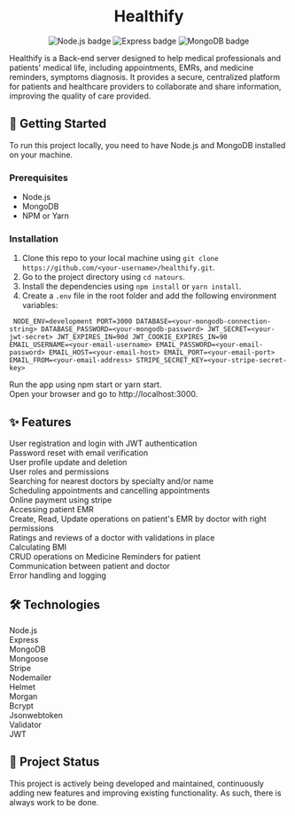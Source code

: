 <h1 align="center">Healthify</h1>
<p align="center">
  <img src="https://img.shields.io/badge/Node.js-339933?style=for-the-badge&logo=nodedotjs&logoColor=white" alt="Node.js badge">
  <img src="https://img.shields.io/badge/Express-000000?style=for-the-badge&logo=express&logoColor=white" alt="Express badge">
  <img src="https://img.shields.io/badge/MongoDB-47A248?style=for-the-badge&logo=mongodb&logoColor=white" alt="MongoDB badge">
</p>
Healthify is a Back-end server designed to help medical professionals and patients' medical life, including appointments, EMRs, and medicine reminders, symptoms diagnosis. It provides a secure, centralized platform for patients and healthcare providers to collaborate and share information, improving the quality of care provided.

## :rocket: Getting Started

To run this project locally, you need to have Node.js and MongoDB installed on your machine.

### Prerequisites

- Node.js
- MongoDB
- NPM or Yarn

### Installation

1. Clone this repo to your local machine using `git clone https://github.com/<your-username>/healthify.git`.
2. Go to the project directory using `cd natours`.
3. Install the dependencies using `npm install` or `yarn install`.
4. Create a `.env` file in the root folder and add the following environment variables:

`
NODE_ENV=development
PORT=3000
DATABASE=<your-mongodb-connection-string>
DATABASE_PASSWORD=<your-mongodb-password>
JWT_SECRET=<your-jwt-secret>
JWT_EXPIRES_IN=90d
JWT_COOKIE_EXPIRES_IN=90
EMAIL_USERNAME=<your-email-username>
EMAIL_PASSWORD=<your-email-password>
EMAIL_HOST=<your-email-host>
EMAIL_PORT=<your-email-port>
EMAIL_FROM=<your-email-address>
STRIPE_SECRET_KEY=<your-stripe-secret-key>`

Run the app using npm start or yarn start.<br> Open your browser and go to http://localhost:3000.<br> 

## :sparkles: Features
User registration and login with JWT authentication<br> Password reset with email verification<br> User profile update and deletion<br> User roles and permissions<br> Searching for nearest doctors by specialty and/or name<br> Scheduling appointments and cancelling appointments<br> Online payment using stripe<br> Accessing patient EMR<br> Create, Read, Update operations on patient's EMR by doctor with right permissions<br> Ratings and reviews of a doctor with validations in place<br> Calculating BMI<br> CRUD operations on Medicine Reminders for patient<br> Communication between patient and doctor<br> Error handling and logging<br>
## :hammer_and_wrench: Technologies
Node.js<br> Express<br> MongoDB<br> Mongoose<br> Stripe<br> Nodemailer<br> Helmet<br> Morgan<br> Bcrypt<br> Jsonwebtoken<br> Validator<br> JWT<br> 
## :construction: Project Status
This project is actively being developed and maintained, continuously adding new features and improving existing functionality. As such, there is always work to be done.
